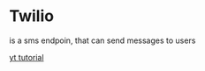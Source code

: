 # Twilio

is a sms endpoin, that can send messages to users


[yt tutorial](https://www.youtube.com/watch?v=vIWXoaR_VnQ)